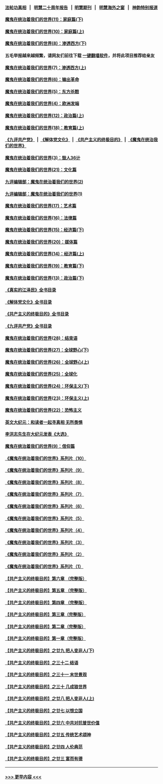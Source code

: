 #### [法轮功真相](https://github.com/gfw-breaker/truth/blob/master/README.md?t=0) &nbsp;&nbsp;|&nbsp;&nbsp; [明慧二十周年报告](https://github.com/gfw-breaker/mh-reports/blob/master/README.md?t=0) &nbsp;&nbsp;|&nbsp;&nbsp;[明慧期刊](https://github.com/gfw-breaker/mh-qikan) &nbsp;&nbsp;|&nbsp;&nbsp; [明慧海外之窗](https://github.com/gfw-breaker/mh-news/blob/master/README.md?t=0) &nbsp;&nbsp;|&nbsp;&nbsp; [神韵特别报道](https://github.com/gfw-breaker/mh-news/blob/master/shenyun.md?t=0)
#### [魔鬼在统治着我们的世界(11)：家庭篇(下)](../pages/nsc422/n10440961.md?t=12160950) 
#### [魔鬼在统治着我们的世界(10)：家庭篇(上)](../pages/nsc422/n10435448.md?t=12160950) 
#### [魔鬼在统治着我们的世界(8)：渗透西方(下)](../pages/nsc422/n10429603.md?t=12160950) 
#### 五毛举报越来越频繁，请网友们前往下载 [一键翻墙软件](https://github.com/gfw-breaker/ssr-accounts)，并将此项目推荐给亲友
#### [魔鬼在统治着我们的世界(7)：渗透西方(上)](../pages/nsc422/n10426013.md?t=12160950) 
#### [魔鬼在统治着我们的世界(6)：输出革命](../pages/nsc422/n10421536.md?t=12160950) 
#### [魔鬼在统治着我们的世界(5)：东方杀戮](../pages/nsc422/n10417707.md?t=12160950) 
#### [魔鬼在统治着我们的世界(4)：欧洲发端](../pages/nsc422/n10414890.md?t=12160950) 
#### [魔鬼在统治着我们的世界(12)：政治篇(上)](../pages/nsc422/n10444576.md?t=12160950) 
#### [魔鬼在统治着我们的世界(18)：教育篇(上)](../pages/nsc422/n10526970.md?t=12160950) 
#### [《九评共产党》](https://github.com/begood0513/9ping.md/blob/master/README.md) &nbsp;|&nbsp; [《解体党文化》](../../../../jtdwh.md/blob/master/README.md)  &nbsp;|&nbsp; [《共产主义的终极目的》](../../../../gczydzjmd.md/blob/master/README.md) &nbsp;|&nbsp; [《魔鬼在统治我们的世界》](../../../../mgztzwmdsj.md/blob/master/README.md) 
#### [魔鬼在统治着我们的世界(3)：毁人36计](../pages/nsc422/n10411583.md?t=12160950) 
#### [魔鬼在统治着我们的世界(21)：文化篇](../pages/nsc422/n10597706.md?t=12160950) 
#### [九评编辑部：魔鬼在统治着我们的世界(2)](../pages/nsc422/n10410036.md?t=12160950) 
#### [九评编辑部：魔鬼在统治着我们的世界(1)](../pages/nsc422/n10406825.md?t=12160950) 
#### [魔鬼在统治着我们的世界(17)：艺术篇](../pages/nsc422/n10499093.md?t=12160950) 
#### [魔鬼在统治着我们的世界(16)：法律篇](../pages/nsc422/n10485969.md?t=12160950) 
#### [魔鬼在统治着我们的世界(15)：经济篇(下)](../pages/nsc422/n10469975.md?t=12160950) 
#### [魔鬼在统治着我们的世界(20)：媒体篇](../pages/nsc422/n10586579.md?t=12160950) 
#### [魔鬼在统治着我们的世界(14)：经济篇(上)](../pages/nsc422/n10457370.md?t=12160950) 
#### [魔鬼在统治着我们的世界(19)：教育篇(下)](../pages/nsc422/n10564808.md?t=12160950) 
#### [魔鬼在统治着我们的世界(13)：政治篇(下)](../pages/nsc422/n10448270.md?t=12160950) 
#### [《真实的江泽民》全书目录](../pages/nsc422/n13721399.md?t=12160950) 
#### [《解体党文化》全书目录](../pages/nsc422/n13721157.md?t=12160950) 
#### [《共产主义的终极目的》全书目录](../pages/nsc422/n13721048.md?t=12160950) 
#### [《九评共产党》全书目录](../pages/nsc422/n13708085.md?t=12160950) 
#### [魔鬼在统治着我们的世界(28)：结束语](../pages/nsc422/n10936246.md?t=12160950) 
#### [魔鬼在统治着我们的世界(27)：全球野心(下)](../pages/nsc422/n10928319.md?t=12160950) 
#### [魔鬼在统治着我们的世界(26)：全球野心(上)](../pages/nsc422/n10900318.md?t=12160950) 
#### [魔鬼在统治着我们的世界(25)：全球化](../pages/nsc422/n10788205.md?t=12160950) 
#### [魔鬼在统治着我们的世界(24)：环保主义(下)](../pages/nsc422/n10695307.md?t=12160950) 
#### [魔鬼在统治着我们的世界(23)：环保主义(上)](../pages/nsc422/n10688613.md?t=12160950) 
#### [魔鬼在统治着我们的世界(22)：恐怖主义](../pages/nsc422/n10614727.md?t=12160950) 
#### [英文大纪元：和读者一起寻真相 无所畏惧](../pages/nsc422/n12542027.md?t=12160950) 
#### [李洪志先生在大纪元发表《大选》](../pages/nsc422/n12534746.md?t=12160950) 
#### [魔鬼在统治着我们的世界(9)：信仰篇](../pages/nsc422/n10432159.md?t=12160950) 
#### [《魔鬼在统治着我们的世界》系列片（10）](../pages/nsc422/n12292670.md?t=12160950) 
#### [《魔鬼在统治着我们的世界》系列片（9）](../pages/nsc422/n12290859.md?t=12160950) 
#### [《魔鬼在统治着我们的世界》系列片（8）](../pages/nsc422/n12287445.md?t=12160950) 
#### [《魔鬼在统治着我们的世界》系列片（7）](../pages/nsc422/n12283425.md?t=12160950) 
#### [《魔鬼在统治着我们的世界》系列片（6）](../pages/nsc422/n12282314.md?t=12160950) 
#### [《魔鬼在统治着我们的世界》系列片（5）](../pages/nsc422/n12281419.md?t=12160950) 
#### [《魔鬼在统治着我们的世界》系列片（4）](../pages/nsc422/n12274024.md?t=12160950) 
#### [《魔鬼在统治着我们的世界》系列片（3）](../pages/nsc422/n12271322.md?t=12160950) 
#### [《魔鬼在统治着我们的世界》系列片（2）](../pages/nsc422/n12269049.md?t=12160950) 
#### [《魔鬼在统治着我们的世界》系列片（1）](../pages/nsc422/n12267575.md?t=12160950) 
#### [【共产主义的终极目的】第六章 （完整版）](../pages/nsc422/n11428913.md?t=12160950) 
#### [【共产主义的终极目的】第五章 （完整版）](../pages/nsc422/n11428912.md?t=12160950) 
#### [【共产主义的终极目的】第四章 （完整版）](../pages/nsc422/n11428907.md?t=12160950) 
#### [【共产主义的终极目的】第三章（完整版）](../pages/nsc422/n11428848.md?t=12160950) 
#### [【共产主义的终极目的】第二章（完整版）](../pages/nsc422/n11428831.md?t=12160950) 
#### [【共产主义的终极目的】第一章（完整版）](../pages/nsc422/n11417651.md?t=12160950) 
#### [【共产主义的终极目的】之廿九 把人变非人(下)](../pages/nsc422/n11344140.md?t=12160950) 
#### [【共产主义的终极目的】之三十二 结语](../pages/nsc422/n11360535.md?t=12160950) 
#### [【共产主义的终极目的】之三十一 末世景观](../pages/nsc422/n11351129.md?t=12160950) 
#### [【共产主义的终极目的】之三十 几成狼世界](../pages/nsc422/n11348280.md?t=12160950) 
#### [【共产主义的终极目的】之廿八 把人变非人(上)](../pages/nsc422/n11340492.md?t=12160950) 
#### [【共产主义的终极目的】之廿七 以恨立国](../pages/nsc422/n11336944.md?t=12160950) 
#### [【共产主义的终极目的】之廿六 中共对抗普世价值](../pages/nsc422/n11324785.md?t=12160950) 
#### [【共产主义的终极目的】之廿五 传统艺术颂神](../pages/nsc422/n11296396.md?t=12160950) 
#### [【共产主义的终极目的】之廿四 人伦典范](../pages/nsc422/n11296397.md?t=12160950) 
#### [【共产主义的终极目的】之廿三 富而有德](../pages/nsc422/n11283598.md?t=12160950) 

----
#### [ >>> 更早内容 <<< ](../indexes/nsc422-earlier.md)
